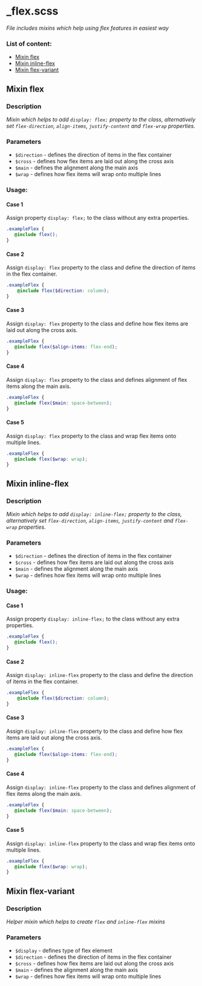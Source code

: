 # _flex.scss
_File includes mixins which help using flex features in easiest way_

### List of content:

- [Mixin flex](#mixin-flex)
- [Mixin inline-flex](#mixin-inline-flex)
- [Mixin flex-variant](#mixin-flex-variant)


## Mixin flex

### Description
_Mixin which helps to add `display: flex;` property to the class, 
alternatively set `flex-direction`, `align-items`, `justify-content` and `flex-wrap` properties._

### Parameters
- `$direction` - defines the direction of items in the flex container
- `$cross` - defines how flex items are laid out along the cross axis
- `$main` - defines the alignment along the main axis
- `$wrap` - defines how flex items will wrap onto multiple lines

### Usage: 

#### Case 1
Assign property `display: flex;` to the class without any extra properties.

```scss
.exampleFlex {
   @include flex();
}
```

#### Case 2
Assign `display: flex` property to the class and define the direction of items in the flex container.

```scss
.exampleFlex {
    @include flex($direction: column);
}
```

#### Case 3
Assign `display: flex` property to the class and define how flex items are laid out along the cross axis.

```scss
.exampleFlex {
   @include flex($align-items: flex-end);
}
```

#### Case 4
Assign `display: flex` property to the class and defines alignment of flex items along the main axis.

```scss
.exampleFlex {
   @include flex($main: space-between);
}
```

#### Case 5
Assign `display: flex` property to the class and wrap flex items onto multiple lines.

```scss
.exampleFlex {
   @include flex($wrap: wrap);
}
```



## Mixin inline-flex

### Description
_Mixin which helps to add `display: inline-flex;` property to the class, 
alternatively set `flex-direction`, `align-items`, `justify-content` and `flex-wrap` properties._

### Parameters
- `$direction` - defines the direction of items in the flex container
- `$cross` - defines how flex items are laid out along the cross axis
- `$main` - defines the alignment along the main axis
- `$wrap` - defines how flex items will wrap onto multiple lines

### Usage: 

#### Case 1
Assign property `display: inline-flex;` to the class without any extra properties.

```scss
.exampleFlex {
   @include flex();
}
```

#### Case 2
Assign `display: inline-flex` property to the class and define the direction of items in the flex container.

```scss
.exampleFlex {
    @include flex($direction: column);
}
```

#### Case 3
Assign `display: inline-flex` property to the class and define how flex items are laid out along the cross axis.

```scss
.exampleFlex {
   @include flex($align-items: flex-end);
}
```

#### Case 4
Assign `display: inline-flex` property to the class and defines alignment of flex items along the main axis.

```scss
.exampleFlex {
   @include flex($main: space-between);
}
```

#### Case 5
Assign `display: inline-flex` property to the class and wrap flex items onto multiple lines.

```scss
.exampleFlex {
   @include flex($wrap: wrap);
}
```


## Mixin flex-variant

### Description
_Helper mixin which helps to create `flex` and `inline-flex` mixins_

### Parameters
- `$display` - defines type of flex element
- `$direction` - defines the direction of items in the flex container
- `$cross` - defines how flex items are laid out along the cross axis
- `$main` - defines the alignment along the main axis
- `$wrap` - defines how flex items will wrap onto multiple lines

